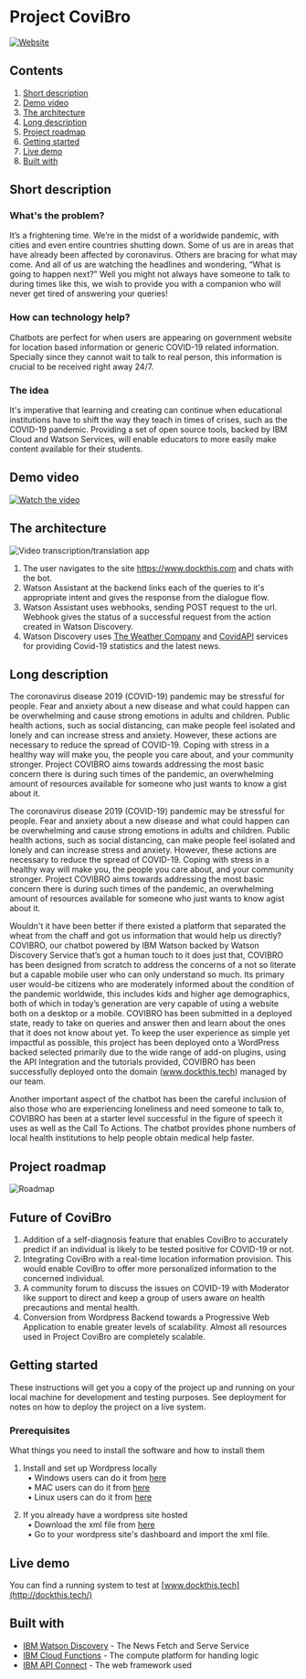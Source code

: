# Project CoviBro

[![Website](https://img.shields.io/badge/View-Website-blue)](https://www.dockthis.tech/)

## Contents

1. [Short description](#short-description)
1. [Demo video](#demo-video)
1. [The architecture](#the-architecture)
1. [Long description](#long-description)
1. [Project roadmap](#project-roadmap)
1. [Getting started](#getting-started)
1. [Live demo](#live-demo)
1. [Built with](#built-with)


## Short description

### What's the problem?

It’s a frightening time. We’re in the midst of a worldwide pandemic, with cities and even entire countries shutting down. Some of us are in areas that have already been affected by coronavirus. Others are bracing for what may come. And all of us are watching the headlines and wondering, “What is going to happen next?” 
Well you might not always have someone to talk to during times like this, we wish to provide you with a companion who will never get tired of answering your queries!

### How can technology help?

Chatbots are perfect for when users are appearing on government website for location based information or generic COVID-19 related information. Specially since they cannot wait to talk to real person, this information is crucial to be received right away 24/7.


### The idea

It's imperative that learning and creating can continue when educational institutions have to shift the way they teach in times of crises, such as the COVID-19 pandemic. Providing a set of open source tools, backed by IBM Cloud and Watson Services, will enable educators to more easily make content available for their students.

## Demo video

[![Watch the video](https://github.com/shophy26/Project-CoviBro/blob/master/Images/Project_CoviBro.png)](https://youtu.be/R4P_bb8CXyc)

## The architecture

![Video transcription/translation app](https://github.com/shophy26/Project-CoviBro/blob/master/Images/User_Interaction_Diagram.png)

1. The user navigates to the site https://www.dockthis.com and chats with the bot.
2. Watson Assistant at the backend links each of the queries to it's appropriate intent and gives the response from the dialogue flow.
3. Watson Assistant uses webhooks, sending POST request to the url. Webhook gives the status of a successful request from the action created in Watson Discovery. 
4. Watson Discovery uses [The Weather Company](https://api.covid19api.com/summary) and [CovidAPI](https://coronavirus-19-api.herokuapp.com/) services for providing Covid-19 statistics and the latest news.

## Long description

The coronavirus disease 2019 (COVID-19) pandemic may be stressful for people. Fear and anxiety about a new disease and what could happen can be overwhelming and cause strong emotions in adults and children. Public health actions, such as social distancing, can make people feel isolated and lonely and can increase stress and anxiety. However, these actions are necessary to reduce the spread of COVID-19. Coping with stress in a healthy way will make you, the people you care about, and your community stronger. Project COVIBRO aims towards addressing the most basic concern there is during such times of the pandemic, an overwhelming amount of resources available for someone who just wants to know a gist about it. 


The coronavirus disease 2019 (COVID-19) pandemic may be stressful for people. Fear and anxiety about a new disease and what could happen can be overwhelming and cause strong emotions in adults and children. Public health actions, such as social distancing, can make people feel isolated and lonely and can increase stress and anxiety. However, these actions are necessary to reduce the spread of COVID-19. Coping with stress in a healthy way will make you, the people you care about, and your community stronger. Project COVIBRO aims towards addressing the most basic concern there is during such times of the pandemic, an overwhelming amount of resources available for someone who just wants to know agist about it. 


Wouldn't it have been better if there existed a platform that separated the wheat from the chaff and got us information that would help us directly? COVIBRO, our chatbot powered by IBM Watson backed by Watson Discovery Service that’s got a human touch to it does just that, COVIBRO has been designed from scratch to address the concerns of a not so literate but a capable mobile user who can only understand so much. Its primary user would-be citizens who are moderately informed about the condition of the pandemic worldwide, this includes kids and higher age demographics, both of which in today’s generation are very capable of using a website both on a desktop or a mobile. COVIBRO has been submitted in a deployed state, ready to take on queries and answer then and learn about the ones that it does not know about yet. To keep the user experience as simple yet impactful as possible, this project has been deployed onto a WordPress backed selected primarily due to the wide range of add-on plugins, using the API Integration and the tutorials provided, COVIBRO has been successfully deployed onto the domain (www.dockthis.tech) managed by our team. 


Another important aspect of the chatbot has been the careful inclusion of also those who are experiencing loneliness and need someone to talk to, COVIBRO has been at a starter level successful in the figure of speech it uses as well as the Call To Actions. The chatbot provides phone numbers of local health institutions to help people obtain medical help faster.

## Project roadmap

![Roadmap](https://github.com/shophy26/Project-CoviBro/blob/master/Images/CoviBro_Roadmap.png)

## Future of CoviBro

1. Addition of a self-diagnosis feature that enables CoviBro to accurately predict if an individual is likely to be tested positive for COVID-19 or not.
2. Integrating CoviBro with a real-time location information provision. This would enable CoviBro to offer more personalized information to the concerned individual.
3. A community forum to discuss the issues on COVID-19 with Moderator like support to direct and keep a group of users aware on health precautions and mental health. 
4. Conversion from Wordpress Backend towards a Progressive Web Application to enable greater levels of scalability. Almost all resources used in Project CoviBro are completely      scalable.

## Getting started

These instructions will get you a copy of the project up and running on your local machine for development and testing purposes. See deployment for notes on how to deploy the project on a live system.

### Prerequisites

What things you need to install the software and how to install them
1. Install and set up Wordpress locally </br>
&nbsp; • Windows users can do it from [here](https://themeisle.com/blog/install-xampp-and-wordpress-locally/) </br>
&nbsp; • MAC users can do it from [here](https://skillcrush.com/blog/install-wordpress-mac/) </br>
&nbsp; • Linux users can do it from [here](https://ubuntu.com/tutorials/install-and-configure-wordpress#1-overview)
 
 2. If you already have a wordpress site hosted </br>
 &nbsp; • Download the xml file from [here](https://github.com/shophy26/Project-CoviBro/blob/master/covibro.WordPress.2020-07-31.xml) </br>
 &nbsp; • Go to your wordpress site's dashboard and import the xml file.


## Live demo

You can find a running system to test at [www.dockthis.tech](http://dockthis.tech/)

## Built with

* [IBM Watson Discovery](https://cloud.ibm.com/catalog?search=cloudant#search_results) - The News Fetch and Serve Service 
* [IBM Cloud Functions](https://cloud.ibm.com/catalog?search=cloud%20functions#search_results) - The compute platform for handing logic
* [IBM API Connect](https://cloud.ibm.com/catalog?search=api%20connect#search_results) - The web framework used


